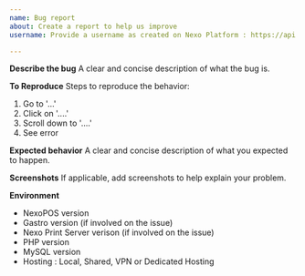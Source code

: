 ```yaml
---
name: Bug report
about: Create a report to help us improve
username: Provide a username as created on Nexo Platform : https://api.nexopos.com/register

---
```


**Describe the bug**
A clear and concise description of what the bug is.

**To Reproduce**
Steps to reproduce the behavior:
1. Go to '...'
2. Click on '....'
3. Scroll down to '....'
4. See error

**Expected behavior**
A clear and concise description of what you expected to happen.

**Screenshots**
If applicable, add screenshots to help explain your problem.

**Environment**
- NexoPOS version
- Gastro version (if involved on the issue)
- Nexo Print Server verison (if involved on the issue)
- PHP version
- MySQL version
- Hosting : Local, Shared, VPN or Dedicated Hosting
